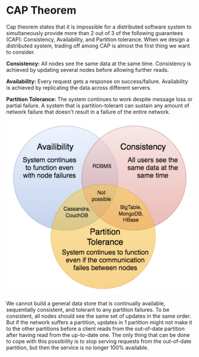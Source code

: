# CAP Theorem

Cap theorem states that it is impossible for a distributed software system to simultaneously provide more than 2 out of 3 of the following guarantees (CAP): Consistency, Availability, and Partition tolerance. When we design a distributed system, trading off among CAP is almost the first thing we want to consider.

**Consistency:** All nodes see the same data at the same time. Consistency is achieved by updating several nodes before allowing further reads.

**Availability:** Every request gets a response on success/failure. Availability is achieved by replicating the data across different servers.

**Partition Tolerance:** The system continues to work despite message loss or partial failure. A system that is partition-tolerant can sustain any amount of network failure that doesn't result in a failure of the entire network.

![10_cap_theorem](10_cap_theorem.png)

We cannot build a general data store that is continually available, sequentially consistent, and tolerant to any partition failures. To be consistent, all nodes should see the same set of updates in the same order. But if the network suffers a partition, updates in 1 partition might not make it to the other partitions before a client reads from the out-of-date partition after having read from the up-to-date one. The only thing that can be done to cope with this possibility is to stop serving requests from the out-of-date partition, but then the service is no longer 100% available.
